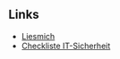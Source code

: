## Links

* [Liesmich](https://cct-juniter.github.io/mp_it_sicherheit/README)
* [Checkliste IT-Sicherheit](https://cct-juniter.github.io/mp_it_sicherheit/checklist/00_intro)
